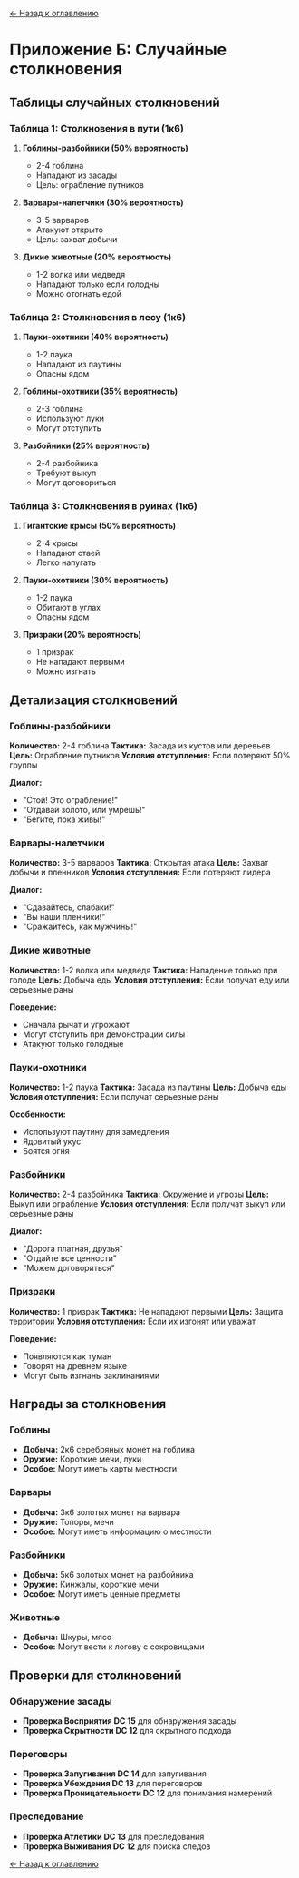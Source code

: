 [← Назад к оглавлению](README.md)

# Приложение Б: Случайные столкновения

## Таблицы случайных столкновений

### Таблица 1: Столкновения в пути (1к6)

1. **Гоблины-разбойники (50% вероятность)**
   - 2-4 гоблина
   - Нападают из засады
   - Цель: ограбление путников

2. **Варвары-налетчики (30% вероятность)**
   - 3-5 варваров
   - Атакуют открыто
   - Цель: захват добычи

3. **Дикие животные (20% вероятность)**
   - 1-2 волка или медведя
   - Нападают только если голодны
   - Можно отогнать едой

### Таблица 2: Столкновения в лесу (1к6)

1. **Пауки-охотники (40% вероятность)**
   - 1-2 паука
   - Нападают из паутины
   - Опасны ядом

2. **Гоблины-охотники (35% вероятность)**
   - 2-3 гоблина
   - Используют луки
   - Могут отступить

3. **Разбойники (25% вероятность)**
   - 2-4 разбойника
   - Требуют выкуп
   - Могут договориться

### Таблица 3: Столкновения в руинах (1к6)

1. **Гигантские крысы (50% вероятность)**
   - 2-4 крысы
   - Нападают стаей
   - Легко напугать

2. **Пауки-охотники (30% вероятность)**
   - 1-2 паука
   - Обитают в углах
   - Опасны ядом

3. **Призраки (20% вероятность)**
   - 1 призрак
   - Не нападают первыми
   - Можно изгнать

## Детализация столкновений

### Гоблины-разбойники

**Количество:** 2-4 гоблина
**Тактика:** Засада из кустов или деревьев
**Цель:** Ограбление путников
**Условия отступления:** Если потеряют 50% группы

**Диалог:**
- "Стой! Это ограбление!"
- "Отдавай золото, или умрешь!"
- "Бегите, пока живы!"

### Варвары-налетчики

**Количество:** 3-5 варваров
**Тактика:** Открытая атака
**Цель:** Захват добычи и пленников
**Условия отступления:** Если потеряют лидера

**Диалог:**
- "Сдавайтесь, слабаки!"
- "Вы наши пленники!"
- "Сражайтесь, как мужчины!"

### Дикие животные

**Количество:** 1-2 волка или медведя
**Тактика:** Нападение только при голоде
**Цель:** Добыча еды
**Условия отступления:** Если получат еду или серьезные раны

**Поведение:**
- Сначала рычат и угрожают
- Могут отступить при демонстрации силы
- Атакуют только голодные

### Пауки-охотники

**Количество:** 1-2 паука
**Тактика:** Засада из паутины
**Цель:** Добыча еды
**Условия отступления:** Если получат серьезные раны

**Особенности:**
- Используют паутину для замедления
- Ядовитый укус
- Боятся огня

### Разбойники

**Количество:** 2-4 разбойника
**Тактика:** Окружение и угрозы
**Цель:** Выкуп или ограбление
**Условия отступления:** Если получат выкуп или серьезные раны

**Диалог:**
- "Дорога платная, друзья"
- "Отдайте все ценности"
- "Можем договориться"

### Призраки

**Количество:** 1 призрак
**Тактика:** Не нападают первыми
**Цель:** Защита территории
**Условия отступления:** Если их изгонят или уважат

**Поведение:**
- Появляются как туман
- Говорят на древнем языке
- Могут быть изгнаны заклинаниями

## Награды за столкновения

### Гоблины
- **Добыча:** 2к6 серебряных монет на гоблина
- **Оружие:** Короткие мечи, луки
- **Особое:** Могут иметь карты местности

### Варвары
- **Добыча:** 3к6 золотых монет на варвара
- **Оружие:** Топоры, мечи
- **Особое:** Могут иметь информацию о местности

### Разбойники
- **Добыча:** 5к6 золотых монет на разбойника
- **Оружие:** Кинжалы, короткие мечи
- **Особое:** Могут иметь ценные предметы

### Животные
- **Добыча:** Шкуры, мясо
- **Особое:** Могут вести к логову с сокровищами

## Проверки для столкновений

### Обнаружение засады
- **Проверка Восприятия DC 15** для обнаружения засады
- **Проверка Скрытности DC 12** для скрытного подхода

### Переговоры
- **Проверка Запугивания DC 14** для запугивания
- **Проверка Убеждения DC 13** для переговоров
- **Проверка Проницательности DC 12** для понимания намерений

### Преследование
- **Проверка Атлетики DC 13** для преследования
- **Проверка Выживания DC 12** для поиска следов

[← Назад к оглавлению](README.md)